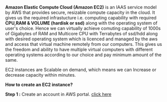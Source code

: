 **Amazon Elastic Compute Cloud (Amazon EC2)** is an IAAS service model by AWS that provides secure, resizable compute capacity in the cloud.
It gives us the required infrastucture i.e. computing capability with required **CPU,RAM & VOLUME (hardisk or ssd)** along with the operating system of user's choice.
Hence we can virtually achieve comuting capability of 1000s of Gigabytes of RAM and Multicore CPU with Terrabytes of ssd/hdd along with desired operating system which is licenced
and managed by the aws and access that virtual machine remotely from our computers. This gives us the freedom and ability to have multiple virtual computers with different
operating systems according to our choice and pay minimum amount of the same.

EC2 instances are Scalable on demand, which means we can Increase or decrease capacity within minutes.

**How to create an EC2 instance?**

**Step 1 :** Create an account in AWS portal. [click here](https://portal.aws.amazon.com/billing/signup#/start)

